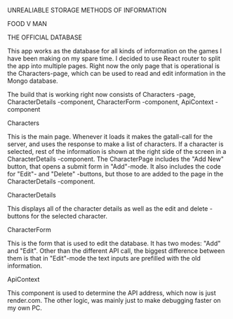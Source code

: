 UNREALIABLE STORAGE METHODS OF INFORMATION

FOOD V MAN

THE OFFICIAL DATABASE


This app works as the database for all kinds of information on the games I have been making on my spare time.
I decided to use React router to split the app into multiple pages. Right now the only page that is operational is the Characters-page, which can be used to read and edit information in the Mongo database.


The build that is working right now consists of
 Characters -page,
 CharacterDetails -component,
 CharacterForm -component,
 ApiContext -component

Characters

 This is the main page. Whenever it loads it makes the gatall-call for the server, and uses the response to make a list of characters.
 If a character is selected, rest of the information is shown at the right side of the screen in a CharacterDetails -component.
 The CharacterPage includes the "Add New" button, that opens a submit form in "Add"-mode. It also includes the code for "Edit"- and "Delete" -buttons, but those to are added to the page in the CharacterDetails -component.


CharacterDetails

 This displays all of the character details as well as the edit and delete -buttons for the selected character.


CharacterForm

 This is the form that is used to edit the database. It has two modes: "Add" and "Edit". Other than the different API call, the biggest difference between them is that in "Edit"-mode the text inputs are prefilled with the old information.


ApiContext

 This component is used to determine the API address, which now is just render.com. The other logic, was mainly just to make debugging faster on my own PC.
